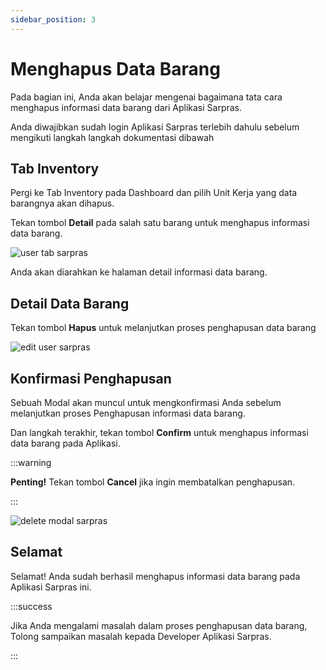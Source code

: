 ```yaml
---
sidebar_position: 3
---
```


# Menghapus Data Barang

Pada bagian ini, Anda akan belajar mengenai bagaimana tata cara menghapus informasi data barang dari Aplikasi Sarpras.

Anda diwajibkan sudah login Aplikasi Sarpras terlebih dahulu sebelum mengikuti langkah langkah dokumentasi dibawah

## Tab Inventory

Pergi ke Tab Inventory pada Dashboard dan pilih Unit Kerja yang data barangnya akan dihapus.

Tekan tombol **Detail** pada salah satu barang untuk menghapus informasi data barang.

![user tab sarpras](/img/workspace.png)

Anda akan diarahkan ke halaman detail informasi data barang.

## Detail Data Barang

Tekan tombol **Hapus** untuk melanjutkan proses penghapusan data barang

![edit user sarpras](/img/item-detail.png)

## Konfirmasi Penghapusan

Sebuah Modal akan muncul untuk mengkonfirmasi Anda sebelum melanjutkan proses Penghapusan informasi data barang.

Dan langkah terakhir, tekan tombol **Confirm** untuk menghapus informasi data barang pada Aplikasi.

:::warning

**Penting!** Tekan tombol **Cancel** jika ingin membatalkan penghapusan.

:::

![delete modal sarpras](/img/item-delete.png)

## Selamat

Selamat! Anda sudah berhasil menghapus informasi data barang pada Aplikasi Sarpras ini.

:::success

Jika Anda mengalami masalah dalam proses penghapusan data barang, Tolong sampaikan masalah kepada Developer Aplikasi Sarpras.

:::
